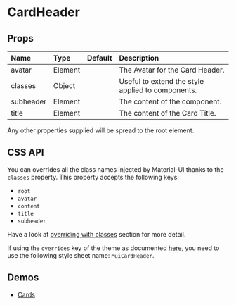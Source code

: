 <!--- This documentation is automatically generated, do not try to edit it. -->

# CardHeader



## Props
| Name | Type | Default | Description |
|:-----|:-----|:--------|:------------|
| avatar | Element |  | The Avatar  for the Card Header. |
| classes | Object |  | Useful to extend the style applied to components. |
| subheader | Element |  | The content of the component. |
| title | Element |  | The content of the Card Title. |

Any other properties supplied will be spread to the root element.

## CSS API

You can overrides all the class names injected by Material-UI thanks to the `classes` property.
This property accepts the following keys:
- `root`
- `avatar`
- `content`
- `title`
- `subheader`

Have a look at [overriding with classes](/customization/overrides#overriding-with-classes)
section for more detail.

If using the `overrides` key of the theme as documented
[here](/customization/themes#customizing-all-instances-of-a-component-type),
you need to use the following style sheet name: `MuiCardHeader`.

## Demos

- [Cards](/demos/cards)

